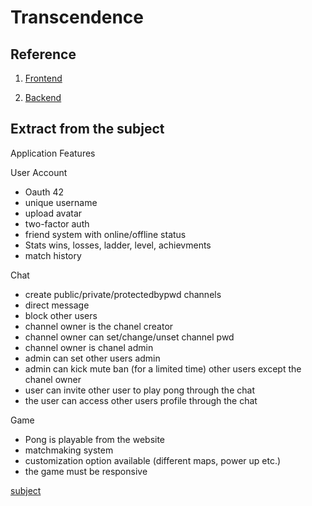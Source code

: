 # Transcendence

## Reference

 1) [Frontend](./frontend/README.md)

 2) [Backend](./backend/README.md)

## Extract from the subject

Application Features

User Account

- Oauth 42
- unique username
- upload avatar
- two-factor auth
- friend system with online/offline status
- Stats wins, losses, ladder, level, achievments
- match history

Chat

- create public/private/protectedbypwd channels
- direct message
- block other users
- channel owner is the chanel creator
- channel owner can set/change/unset channel pwd
- channel owner is chanel admin
- admin can set other users admin
- admin can kick mute ban (for a limited time) other users except the chanel owner
- user can invite other user to play pong through the chat
- the user can access other users profile through the chat

Game

- Pong is playable from the website
- matchmaking system
- customization option available (different maps, power up etc.)
- the game must be responsive

[subject](./ressources/en.subject.pdf)
